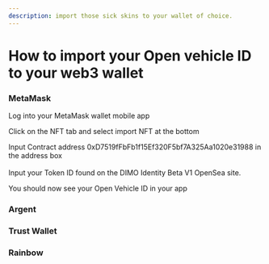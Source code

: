 ```yaml
---
description: import those sick skins to your wallet of choice.
---
```


# How to import your Open vehicle ID to your web3 wallet

### MetaMask

Log into your MetaMask wallet mobile app

Click on the NFT tab and select import NFT at the bottom

Input Contract address 0xD7519fFbFb1f15Ef320F5bf7A325Aa1020e31988 in the address box \
\
Input your Token ID found on the DIMO Identity Beta V1 OpenSea site.

You should now see your Open Vehicle ID in your app&#x20;

### Argent

### Trust Wallet

### Rainbow
